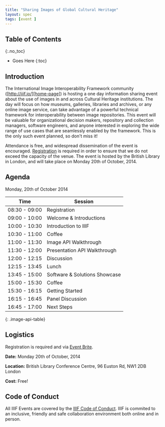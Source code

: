 ```yaml
---
title: "Sharing Images of Global Cultural Heritage"
layout: spec
tags: [event ]
---
```


## Table of Contents
{:.no_toc}

* Goes Here
{:toc}

## Introduction

The International Image Interoperability Framework community ([http://iiif.io/][home-page]) is hosting a one day information sharing event about the use of images in and across Cultural Heritage institutions.  The day will focus on how museums, galleries, libraries and archives, or any online image service, can take advantage of a powerful technical framework for interoperability between image repositories.   This event will be valuable for organizational decision makers, repository and collection managers, software engineers, and anyone interested in exploring the wide range of use cases that are seamlessly enabled by the framework.  This is the only such event planned, so don't miss it!

Attendance is free, and widespread dissemination of the event is encouraged.  [Registration][logistics] is required in order to ensure that we do not exceed the capacity of the venue.  The event is hosted by the British Library in London, and will take place on Monday 20th of October, 2014.

## Agenda

Monday, 20th of October 2014

| Time | Session |
| ---- | ------- |
| 08:30 - 09:00  | Registration |
| 09:00 - 10:00 | Welcome & Introductions |
| 10:00 - 10:30 | Introduction to IIIF |
| 10:30 - 11:00 | Coffee |
| 11:00 - 11:30 | Image API Walkthrough |
| 11:30 - 12:00 | Presentation API Walkthrough |
| 12:00 - 12:15 | Discussion |
| 12:15 - 13:45  | Lunch |
| 13:45 - 15:00   | Software & Solutions Showcase |
| 15:00 - 15:30   | Coffee |
| 15:30 - 16:15   | Getting Started |
| 16:15 - 16:45   | Panel Discussion |
| 16:45 - 17:00   | Next Steps |
{: .image-api-table}

## Logistics

Registration is required and via [Event Brite][event-brite].

__Date:__ Monday 20th of October, 2014

__Location:__ British Library Conference Centre, 96 Euston Rd, NW1 2DB London

__Cost:__ Free!



## Code of Conduct

All IIIF Events are covered by the [IIIF Code of Conduct][conduct]. IIIF is commited to an inclusive, friendly and safe collaboration environment both online and in person.

[home-page]: http://iiif.io/
[event-brite]: https://www.eventbrite.com/e/shared-images-of-global-cultural-heritage-tickets-12961304611
[conduct]: /event/conduct.html
[logistics]: #logistics
